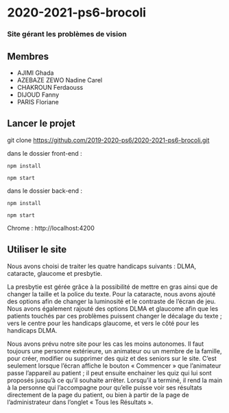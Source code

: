 # 2020-2021-ps6-brocoli
### Site gérant les problèmes de vision

## Membres
- AJIMI Ghada
- AZEBAZE ZEWO Nadine Carel
- CHAKROUN Ferdaouss
- DIJOUD Fanny
- PARIS Floriane



## Lancer le projet

git clone https://github.com/2019-2020-ps6/2020-2021-ps6-brocoli.git

dans le dossier front-end : 

    npm install
    
    npm start

dans le dossier back-end : 

    npm install
    
    npm start
    
    
Chrome : http://localhost:4200

## Utiliser le site

Nous avons choisi de traiter les quatre handicaps suivants : DLMA, cataracte, glaucome et presbytie. 

La presbytie est gérée grâce à la possibilité de mettre en gras ainsi que de changer la taille et la police du texte. Pour la cataracte, nous avons ajouté des options afin de changer la luminosité et le contraste de l’écran de jeu. 
Nous avons également rajouté des options DLMA et glaucome afin que les patients touchés par ces problèmes puissent changer le décalage du texte ; vers le centre pour les handicaps glaucome, et vers le côté pour les handicaps DLMA.

Nous avons prévu notre site pour les cas les moins autonomes. Il faut toujours une personne extérieure, un animateur ou un membre de la famille, pour créer, modifier ou supprimer des quiz et des seniors sur le site. C’est seulement lorsque l’écran affiche le bouton « Commencer » que l’animateur passe l’appareil au patient ; il peut ensuite enchainer les quiz qui lui sont proposés jusqu’à ce qu’il souhaite arrêter. Lorsqu’il a terminé, il rend la main à la personne qui l’accompagne pour qu’elle puisse voir ses résultats directement de la page du patient, ou bien à partir de la page de l’administrateur dans l’onglet « Tous les Résultats ».
